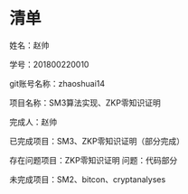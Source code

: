 # 清单
姓名：赵帅

学号：201800220010

git账号名称：zhaoshuai14

项目名称：SM3算法实现、ZKP零知识证明

完成人：赵帅

已完成项目：SM3、ZKP零知识证明（部分完成）

存在问题项目：ZKP零知识证明       问题：代码部分

未完成项目：SM2、bitcon、cryptanalyses
